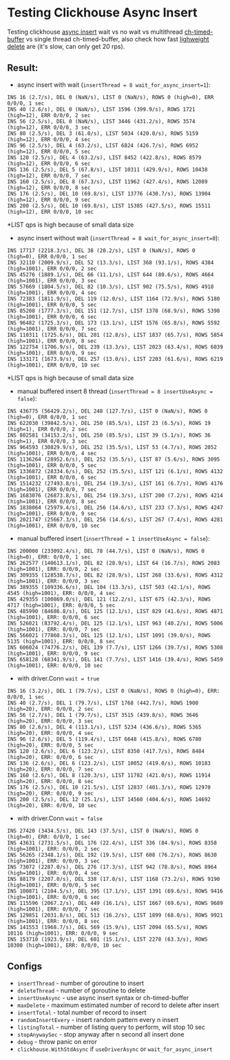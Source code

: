 # Testing Clickhouse Async Insert

Testing clickhouse [async insert](https://clickhouse.com/docs/en/cloud/bestpractices/asynchronous-inserts) wait vs no wait vs multithread [ch-timed-buffer](//github.com/kokizzu/ch-timed-buffer) vs single thread ch-timed-buffer, also check how fast [lighweight delete](//clickhouse.com/docs/en/guides/developer/lightweght-delete) are (it's slow, can only get 20 rps).

## Result:

- async insert with wait (`insertThread = 8 wait_for_async_insert=1`):
```
INS 16 (2.7/s), DEL 0 (NaN/s), LIST 0 (NaN/s), ROWS 0 (high=0), ERR 0/0/0, 1 sec
INS 40 (2.6/s), DEL 0 (NaN/s), LIST 1596 (399.9/s), ROWS 1721 (high=12), ERR 0/0/0, 2 sec
INS 56 (2.5/s), DEL 0 (NaN/s), LIST 3446 (431.2/s), ROWS 3574 (high=12), ERR 0/0/0, 3 sec
INS 80 (2.5/s), DEL 3 (61.0/s), LIST 5034 (420.0/s), ROWS 5159 (high=12), ERR 0/0/0, 4 sec
INS 96 (2.5/s), DEL 4 (63.2/s), LIST 6824 (426.7/s), ROWS 6952 (high=12), ERR 0/0/0, 5 sec
INS 120 (2.5/s), DEL 4 (63.2/s), LIST 8452 (422.8/s), ROWS 8579 (high=12), ERR 0/0/0, 6 sec
INS 136 (2.5/s), DEL 5 (67.8/s), LIST 10311 (429.9/s), ROWS 10438 (high=12), ERR 0/0/0, 7 sec
INS 160 (2.5/s), DEL 8 (67.3/s), LIST 11962 (427.4/s), ROWS 12089 (high=12), ERR 0/0/0, 8 sec
INS 176 (2.5/s), DEL 10 (69.8/s), LIST 13776 (430.7/s), ROWS 13904 (high=12), ERR 0/0/0, 9 sec
INS 200 (2.5/s), DEL 10 (69.8/s), LIST 15385 (427.5/s), ROWS 15511 (high=12), ERR 0/0/0, 10 sec
```
*LIST qps is high because of small data size

- async insert without wait (`insertThread = 8 wait_for_async_insert=0`): 
```
INS 17717 (2218.3/s), DEL 38 (20.2/s), LIST 0 (NaN/s), ROWS 0 (high=0), ERR 0/0/0, 1 sec
INS 32110 (2009.9/s), DEL 52 (13.3/s), LIST 368 (93.1/s), ROWS 4384 (high=1001), ERR 0/0/0, 2 sec
INS 45276 (1889.1/s), DEL 66 (11.1/s), LIST 644 (80.6/s), ROWS 4664 (high=1001), ERR 0/0/0, 3 sec
INS 57669 (1804.5/s), DEL 82 (10.3/s), LIST 902 (75.5/s), ROWS 4918 (high=1001), ERR 0/0/0, 4 sec
INS 72383 (1811.9/s), DEL 119 (12.0/s), LIST 1164 (72.9/s), ROWS 5180 (high=1001), ERR 0/0/0, 5 sec
INS 85208 (1777.3/s), DEL 151 (12.7/s), LIST 1378 (68.9/s), ROWS 5398 (high=1001), ERR 0/0/0, 6 sec
INS 96482 (1725.3/s), DEL 173 (13.1/s), LIST 1576 (65.8/s), ROWS 5592 (high=1001), ERR 0/0/0, 7 sec
INS 110311 (1725.6/s), DEL 201 (12.8/s), LIST 1837 (65.7/s), ROWS 5854 (high=1001), ERR 0/0/0, 8 sec
INS 122754 (1706.9/s), DEL 239 (13.3/s), LIST 2023 (63.4/s), ROWS 6039 (high=1001), ERR 0/0/0, 9 sec
INS 133171 (1673.9/s), DEL 257 (13.0/s), LIST 2203 (61.6/s), ROWS 6219 (high=1001), ERR 0/0/0, 10 sec
```
*LIST qps is high because of small data size

- manual buffered insert 8 thread (`insertThread = 8 insertUseAsync = false`):
```
INS 436775 (56429.2/s), DEL 248 (127.7/s), LIST 0 (NaN/s), ROWS 0 (high=0), ERR 0/0/0, 1 sec
INS 622030 (39842.5/s), DEL 250 (85.5/s), LIST 23 (6.5/s), ROWS 19 (high=1), ERR 0/0/0, 2 sec
INS 802581 (34153.2/s), DEL 250 (85.5/s), LIST 39 (5.1/s), ROWS 36 (high=1), ERR 0/0/0, 3 sec
INS 964593 (30829.9/s), DEL 252 (35.5/s), LIST 53 (4.7/s), ROWS 2052 (high=1001), ERR 0/0/0, 4 sec
INS 1136264 (28952.6/s), DEL 252 (35.5/s), LIST 87 (5.6/s), ROWS 3095 (high=1001), ERR 0/0/0, 5 sec
INS 1336872 (28334.6/s), DEL 252 (35.5/s), LIST 121 (6.1/s), ROWS 4132 (high=1001), ERR 0/0/0, 6 sec
INS 1514232 (27493.8/s), DEL 254 (19.3/s), LIST 161 (6.7/s), ROWS 4176 (high=1001), ERR 0/0/0, 7 sec
INS 1683076 (26873.8/s), DEL 254 (19.3/s), LIST 200 (7.2/s), ROWS 4214 (high=1001), ERR 0/0/0, 8 sec
INS 1838064 (25979.4/s), DEL 256 (14.6/s), LIST 233 (7.3/s), ROWS 4247 (high=1001), ERR 0/0/0, 9 sec
INS 2021747 (25667.3/s), DEL 256 (14.6/s), LIST 267 (7.4/s), ROWS 4281 (high=1001), ERR 0/0/0, 10 sec
```
- manual buffered insert (`insertThread = 1 insertUseAsync = false`):
```
INS 200000 (233092.4/s), DEL 78 (44.7/s), LIST 0 (NaN/s), ROWS 0 (high=0), ERR: 0/0/0, 1 sec
INS 262577 (140613.1/s), DEL 82 (28.9/s), LIST 64 (16.7/s), ROWS 2083 (high=1001), ERR: 0/0/0, 2 sec
INS 309355 (128538.7/s), DEL 82 (28.9/s), LIST 268 (33.6/s), ROWS 4312 (high=1001), ERR: 0/0/0, 3 sec
INS 389355 (109336.6/s), DEL 104 (13.3/s), LIST 503 (42.1/s), ROWS 4545 (high=1001), ERR: 0/0/0, 4 sec
INS 429355 (100869.0/s), DEL 121 (12.2/s), LIST 675 (42.3/s), ROWS 4717 (high=1001), ERR: 0/0/0, 5 sec
INS 485990 (84686.8/s), DEL 125 (12.1/s), LIST 829 (41.6/s), ROWS 4871 (high=1001), ERR: 0/0/0, 6 sec
INS 526021 (83792.4/s), DEL 125 (12.1/s), LIST 963 (40.2/s), ROWS 5006 (high=1001), ERR: 0/0/0, 7 sec
INS 566021 (77860.3/s), DEL 125 (12.1/s), LIST 1091 (39.0/s), ROWS 5135 (high=1001), ERR: 0/0/0, 8 sec
INS 606024 (74776.2/s), DEL 139 (7.7/s), LIST 1266 (39.7/s), ROWS 5308 (high=1001), ERR: 0/0/0, 9 sec
INS 658128 (68341.9/s), DEL 141 (7.7/s), LIST 1416 (39.4/s), ROWS 5459 (high=1001), ERR: 0/0/0, 10 sec
```

- with driver.Conn `wait = true`
```
INS 16 (3.2/s), DEL 1 (79.7/s), LIST 0 (NaN/s), ROWS 0 (high=0), ERR: 0/0/0, 1 sec
INS 40 (2.7/s), DEL 1 (79.7/s), LIST 1768 (442.7/s), ROWS 1900 (high=20), ERR: 0/0/0, 2 sec
INS 56 (2.7/s), DEL 1 (79.7/s), LIST 3515 (439.8/s), ROWS 3646 (high=20), ERR: 0/0/0, 3 sec
INS 80 (2.6/s), DEL 4 (113.1/s), LIST 5234 (436.6/s), ROWS 5365 (high=20), ERR: 0/0/0, 4 sec
INS 96 (2.6/s), DEL 5 (119.4/s), LIST 6648 (415.8/s), ROWS 6780 (high=20), ERR: 0/0/0, 5 sec
INS 120 (2.6/s), DEL 6 (123.2/s), LIST 8350 (417.7/s), ROWS 8484 (high=20), ERR: 0/0/0, 6 sec
INS 136 (2.6/s), DEL 6 (123.2/s), LIST 10052 (419.0/s), ROWS 10183 (high=20), ERR: 0/0/0, 7 sec
INS 160 (2.6/s), DEL 8 (120.3/s), LIST 11782 (421.0/s), ROWS 11914 (high=20), ERR: 0/0/0, 8 sec
INS 176 (2.5/s), DEL 10 (21.5/s), LIST 12837 (401.3/s), ROWS 12970 (high=20), ERR: 0/0/0, 9 sec
INS 200 (2.5/s), DEL 12 (25.1/s), LIST 14560 (404.6/s), ROWS 14692 (high=20), ERR: 0/0/0, 10 sec
```

- with driver.Conn `wait = false`
```
INS 27420 (3434.5/s), DEL 143 (37.5/s), LIST 0 (NaN/s), ROWS 0 (high=0), ERR: 0/0/0, 1 sec
INS 43631 (2731.5/s), DEL 176 (22.4/s), LIST 336 (84.9/s), ROWS 8358 (high=1001), ERR: 0/0/0, 2 sec
INS 56265 (2348.1/s), DEL 192 (19.5/s), LIST 608 (76.2/s), ROWS 8630 (high=1001), ERR: 0/0/0, 3 sec
INS 73072 (2287.0/s), DEL 276 (17.3/s), LIST 942 (78.8/s), ROWS 8964 (high=1001), ERR: 0/0/0, 4 sec
INS 88179 (2207.0/s), DEL 338 (17.0/s), LIST 1168 (73.2/s), ROWS 9190 (high=1001), ERR: 0/0/0, 5 sec
INS 100871 (2104.5/s), DEL 395 (17.1/s), LIST 1391 (69.6/s), ROWS 9416 (high=1001), ERR: 0/0/0, 6 sec
INS 115596 (2067.2/s), DEL 449 (16.1/s), LIST 1667 (69.6/s), ROWS 9689 (high=1001), ERR: 0/0/0, 7 sec
INS 129851 (2031.8/s), DEL 513 (16.2/s), LIST 1899 (68.0/s), ROWS 9921 (high=1001), ERR: 0/0/0, 8 sec
INS 141553 (1968.7/s), DEL 569 (15.9/s), LIST 2094 (65.5/s), ROWS 10116 (high=1001), ERR: 0/0/0, 9 sec
INS 153710 (1923.9/s), DEL 601 (15.1/s), LIST 2278 (63.3/s), ROWS 10300 (high=1001), ERR: 0/0/0, 10 sec
```

## Configs

- `insertThread` - number of goroutine to insert
- `deleteThread` - number of goroutine to delete
- `insertUseAsync` - use async insert syntax or ch-timed-buffer
- `maxDelete` - maximum estimated number of record to delete after insert
- `insertTotal` - total number of record to insert
- `randomInsertEvery` - insert random pattern every n insert
- `listingTotal` - number of listing query to perform, will stop 10 sec
- `stopAnywaySec` - stop anyway after n second all insert done
- `debug` - throw panic on error
- `clickhouse.WithStdAsync` if `useDriverAsync` or `wait_for_async_insert`